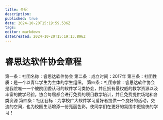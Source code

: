```yaml
---
title: 介绍
description: 
published: true
date: 2024-10-20T15:19:59.536Z
tags: 
editor: markdown
dateCreated: 2024-10-20T15:19:13.896Z
---
```


#  睿思达软件协会章程
第一条：社团名称：睿思达软件协会
第二条：成立时间：2017年
第三条：社团性质：是一个以青年学生为主体的学生组织。
第四条：社团宗旨：睿思达软件协会是我院唯一一个被院团委认可的软件学习类协会，并且拥有最权威的教学资源以及丰富的教学经验，协会每届都会进行免费的项目教学培训，并且免费提供场地和各类资源
第四条：社团目标：为学校广大软件学习爱好者提供一个良好的活动，交流的空间，也为校园生活增添一份亮丽色彩，使同学们在更好的氛围中更愉快的学习！


